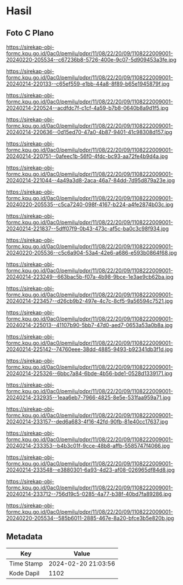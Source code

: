 # Hasil

## Foto C Plano

https://sirekap-obj-formc.kpu.go.id/0ac0/pemilu/pdpr/11/08/22/20/09/1108222009001-20240220-205534--c67236b8-5726-400e-9c07-5d909453a3fe.jpg

https://sirekap-obj-formc.kpu.go.id/0ac0/pemilu/pdpr/11/08/22/20/09/1108222009001-20240214-220133--c65ef559-e1bb-44a8-8f89-b65e1945879f.jpg

https://sirekap-obj-formc.kpu.go.id/0ac0/pemilu/pdpr/11/08/22/20/09/1108222009001-20240214-220524--acdfdc7f-c1cf-4a59-b7b8-0640b8a9d1f5.jpg

https://sirekap-obj-formc.kpu.go.id/0ac0/pemilu/pdpr/11/08/22/20/09/1108222009001-20240214-220636--0d15ed70-47a0-4b87-9401-41c98308d157.jpg

https://sirekap-obj-formc.kpu.go.id/0ac0/pemilu/pdpr/11/08/22/20/09/1108222009001-20240214-220751--0afeec1b-56f0-4fdc-bc93-aa72fe4b9d4a.jpg

https://sirekap-obj-formc.kpu.go.id/0ac0/pemilu/pdpr/11/08/22/20/09/1108222009001-20240214-221044--4a49a3d8-2aca-46a7-84dd-7d95d879a23e.jpg

https://sirekap-obj-formc.kpu.go.id/0ac0/pemilu/pdpr/11/08/22/20/09/1108222009001-20240220-205535--c5ca7240-098f-4167-b224-a4fe2874b03c.jpg

https://sirekap-obj-formc.kpu.go.id/0ac0/pemilu/pdpr/11/08/22/20/09/1108222009001-20240214-221837--5dff07f9-0b43-473c-af5c-ba0c3c98f934.jpg

https://sirekap-obj-formc.kpu.go.id/0ac0/pemilu/pdpr/11/08/22/20/09/1108222009001-20240220-205536--c5c6a904-53a4-42e6-a686-e593b0864f68.jpg

https://sirekap-obj-formc.kpu.go.id/0ac0/pemilu/pdpr/11/08/22/20/09/1108222009001-20240214-223249--663bac5b-f07a-4b98-9bce-1e3ae9cb62ba.jpg

https://sirekap-obj-formc.kpu.go.id/0ac0/pemilu/pdpr/11/08/22/20/09/1108222009001-20240214-223457--d26cb9b2-497e-4c7c-8cf5-9a56594c7521.jpg

https://sirekap-obj-formc.kpu.go.id/0ac0/pemilu/pdpr/11/08/22/20/09/1108222009001-20240214-225013--41107b90-5bb7-47d0-aed7-0653a53a0b8a.jpg

https://sirekap-obj-formc.kpu.go.id/0ac0/pemilu/pdpr/11/08/22/20/09/1108222009001-20240214-225142--74760eee-38dd-4885-9493-b92341db3f1d.jpg

https://sirekap-obj-formc.kpu.go.id/0ac0/pemilu/pdpr/11/08/22/20/09/1108222009001-20240214-225326--6bbc7a84-6bde-4b56-bde1-0528d1339171.jpg

https://sirekap-obj-formc.kpu.go.id/0ac0/pemilu/pdpr/11/08/22/20/09/1108222009001-20240214-232935--1eaa6eb7-7966-4825-8e5e-531faa959a71.jpg

https://sirekap-obj-formc.kpu.go.id/0ac0/pemilu/pdpr/11/08/22/20/09/1108222009001-20240214-233157--ded6a683-4f16-42fd-90fb-81e40cc17637.jpg

https://sirekap-obj-formc.kpu.go.id/0ac0/pemilu/pdpr/11/08/22/20/09/1108222009001-20240214-233353--b4b3c01f-9cce-48b8-affb-5585747f4066.jpg

https://sirekap-obj-formc.kpu.go.id/0ac0/pemilu/pdpr/11/08/22/20/09/1108222009001-20240214-233548--e3880301-6a93-4d23-af08-026965df84d8.jpg

https://sirekap-obj-formc.kpu.go.id/0ac0/pemilu/pdpr/11/08/22/20/09/1108222009001-20240214-233712--756d19c5-0285-4a77-b38f-40bd7fa89286.jpg

https://sirekap-obj-formc.kpu.go.id/0ac0/pemilu/pdpr/11/08/22/20/09/1108222009001-20240220-205534--585b6011-2885-467e-8a20-bfce3b5e820b.jpg


## Metadata

| Key        | Value               |
| ---------- | ------------------- |
| Time Stamp | 2024-02-20 21:03:56 |
| Kode Dapil | 1102                |



